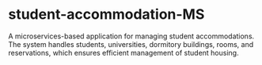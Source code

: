 # student-accommodation-MS
A microservices-based application for managing student accommodations. The system handles students, universities, dormitory buildings, rooms, and reservations, which ensures efficient management of student housing.

